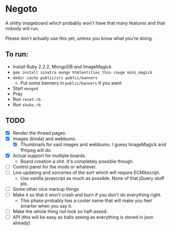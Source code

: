 # Negoto
A shitty imageboard which probably won't have that many features and that nobody will run.

Please don't actually use this yet, unless you know what you're doing.

## To run:
* Install Ruby 2.2.2, MongoDB and ImageMagick
* `gem install sinatra mongo htmlentities thin rouge mini_magick`
* `mkdir cache public/src public/banners`
  * Put some banners in `public/banners` if you want
* Start `mongod`
* Pray
* Run `reset.rb`
* Run `shuko.rb`

## TODO
- [X] Render the thread pages.
- [X] Images (kinda) and webbums.
  - [X] Thumbnails for said images and webbums. I guess ImageMagick and ffmpeg will do.
- [X] Actual support for multiple boards.
  * Board creation a shit. It's completely possible though.
- [ ] Control panel for the mods or whatever.
- [ ] Live updating and sorceries of the sort which will require ECMAscript.
  * Use vanilla javascript as much as possible. None of that jQuery stuff pls.
- [ ] Some other nice markup things
- [ ] Make it so that it won't crash and burn if you don't do everything right.
  * This phase probably has a cooler name that will make you feel smarter when you say it.
- [ ] Make the whole thing not look so half-assed.
- [ ] API (this will be easy as balls seeing as everything is stored in json already)
